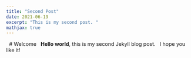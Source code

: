 ```yaml
---
title: "Second Post"
date: 2021-06-19
excerpt: "This is my second post. "
mathjax: true
---
```


  # Welcome  
**Hello world**, this is my second Jekyll blog post.
  I hope you like it! 
